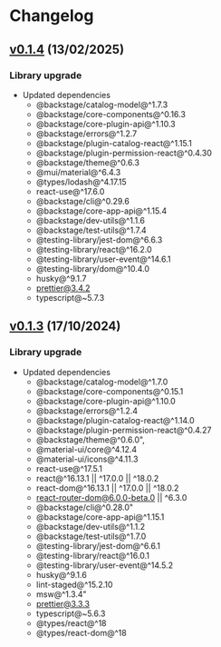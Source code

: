 # Changelog

## [v0.1.4](https://github.com/digital-ai/backstage-deploy/tree/dai-deploy/v0.1.4) (13/02/2025)

### Library upgrade

- Updated dependencies
  - @backstage/catalog-model@^1.7.3
  - @backstage/core-components@^0.16.3
  - @backstage/core-plugin-api@^1.10.3
  - @backstage/errors@^1.2.7
  - @backstage/plugin-catalog-react@^1.15.1
  - @backstage/plugin-permission-react@^0.4.30
  - @backstage/theme@^0.6.3
  - @mui/material@^6.4.3
  - @types/lodash@^4.17.15
  - react-use@^17.6.0
  - @backstage/cli@^0.29.6
  - @backstage/core-app-api@^1.15.4
  - @backstage/dev-utils@^1.1.6
  - @backstage/test-utils@^1.7.4
  - @testing-library/jest-dom@^6.6.3
  - @testing-library/react@^16.2.0
  - @testing-library/user-event@^14.6.1
  - @testing-library/dom@^10.4.0
  - husky@^9.1.7
  - prettier@3.4.2
  - typescript@~5.7.3

## [v0.1.3](https://github.com/digital-ai/backstage-deploy/tree/dai-deploy/v0.1.3) (17/10/2024)

### Library upgrade

- Updated dependencies
  - @backstage/catalog-model@^1.7.0 
  - @backstage/core-components@^0.15.1 
  - @backstage/core-plugin-api@^1.10.0 
  - @backstage/errors@^1.2.4 
  - @backstage/plugin-catalog-react@^1.14.0 
  - @backstage/plugin-permission-react@^0.4.27 
  - @backstage/theme@^0.6.0",
  - @material-ui/core@^4.12.4
  - @material-ui/icons@^4.11.3
  - react-use@^17.5.1
  - react@^16.13.1 || ^17.0.0 || ^18.0.2
  - react-dom@^16.13.1 || ^17.0.0 || ^18.0.2
  - react-router-dom@6.0.0-beta.0 || ^6.3.0
  - @backstage/cli@^0.28.0"
  - @backstage/core-app-api@^1.15.1
  - @backstage/dev-utils@^1.1.2
  - @backstage/test-utils@^1.7.0 
  - @testing-library/jest-dom@^6.6.1
  - @testing-library/react@^16.0.1 
  - @testing-library/user-event@^14.5.2 
  - husky@^9.1.6 
  - lint-staged@^15.2.10 
  - msw@^1.3.4"
  - prettier@3.3.3
  - typescript@~5.6.3
  - @types/react@^18
  - @types/react-dom@^18
